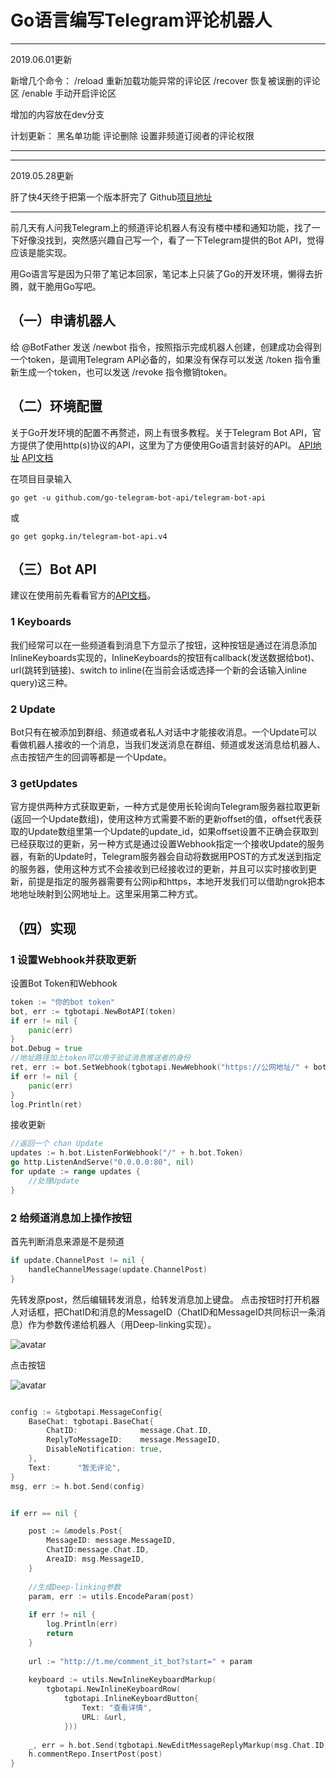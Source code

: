 # Go语言编写Telegram评论机器人


----------------------------------------------------
2019.06.01更新

新增几个命令：
/reload 重新加载功能异常的评论区
/recover 恢复被误删的评论区
/enable 手动开启评论区

增加的内容放在dev分支

计划更新：
黑名单功能
评论删除
设置非频道订阅者的评论权限

----------------------------------------------------

----------------------------------------------------
2019.05.28更新

肝了快4天终于把第一个版本肝完了
Github[项目地址](https://github.com/Just4fan/telegram_comment_bot)

----------------------------------------------------

前几天有人问我Telegram上的频道评论机器人有没有楼中楼和通知功能，找了一下好像没找到，突然感兴趣自己写一个，看了一下Telegram提供的Bot API，觉得应该是能实现。

用Go语言写是因为只带了笔记本回家，笔记本上只装了Go的开发环境，懒得去折腾，就干脆用Go写吧。

## （一）申请机器人 ##

给 @BotFather 发送 /newbot 指令，按照指示完成机器人创建，创建成功会得到一个token，是调用Telegram API必备的，如果没有保存可以发送 /token 指令重新生成一个token，也可以发送 /revoke 指令撤销token。

## （二）环境配置 ##

关于Go开发环境的配置不再赘述，网上有很多教程。关于Telegram Bot API，官方提供了使用http(s)协议的API，这里为了方便使用Go语言封装好的API。
[API地址](https://github.com/go-telegram-bot-api/telegram-bot-api)
[API文档](https://godoc.org/gopkg.in/telegram-bot-api.v4)

在项目目录输入
```shell
go get -u github.com/go-telegram-bot-api/telegram-bot-api
```
或
```shell
go get gopkg.in/telegram-bot-api.v4
```

## （三）Bot API ##

建议在使用前先看看官方的[API文档](https://core.telegram.org/bots/api)。

### 1 Keyboards ###

我们经常可以在一些频道看到消息下方显示了按钮，这种按钮是通过在消息添加InlineKeyboards实现的，InlineKeyboards的按钮有callback(发送数据给bot)、url(跳转到链接)、switch to inline(在当前会话或选择一个新的会话输入inline query)这三种。

### 2 Update ###

Bot只有在被添加到群组、频道或者私人对话中才能接收消息。一个Update可以看做机器人接收的一个消息，当我们发送消息在群组、频道或发送消息给机器人、点击按钮产生的回调等都是一个Update。

### 3 getUpdates ###

官方提供两种方式获取更新，一种方式是使用长轮询向Telegram服务器拉取更新(返回一个Update数组)，使用这种方式需要不断的更新offset的值，offset代表获取的Update数组里第一个Update的update_id，如果offset设置不正确会获取到已经获取过的更新，另一种方式是通过设置Webhook指定一个接收Update的服务器，有新的Update时，Telegram服务器会自动将数据用POST的方式发送到指定的服务器，使用这种方式不会接收到已经接收过的更新，并且可以实时接收到更新，前提是指定的服务器需要有公网ip和https，本地开发我们可以借助ngrok把本地地址映射到公网地址上。这里采用第二种方式。

## （四）实现 ##

### 1 设置Webhook并获取更新 ###

设置Bot Token和Webhook

```go
token := "你的bot token"
bot, err := tgbotapi.NewBotAPI(token)
if err != nil {
    panic(err)
}
bot.Debug = true
//地址路径加上token可以用于验证消息推送者的身份
ret, err := bot.SetWebhook(tgbotapi.NewWebhook("https://公网地址/" + bot.Token))
if err != nil {
    panic(err)
}
log.Println(ret)
```

接收更新

```go
//返回一个 chan Update
updates := h.bot.ListenForWebhook("/" + h.bot.Token)
go http.ListenAndServe("0.0.0.0:80", nil)
for update := range updates {
    //处理Update
}
```

### 2 给频道消息加上操作按钮 ###

首先判断消息来源是不是频道

```go
if update.ChannelPost != nil {
    handleChannelMessage(update.ChannelPost)
}
```

先转发原post，然后编辑转发消息，给转发消息加上键盘。
点击按钮时打开机器人对话框，把ChatID和消息的MessageID（ChatID和MessageID共同标识一条消息）作为参数传递给机器人（用Deep-linking实现）。

![avatar](https://s2.ax1x.com/2019/05/28/VmbArF.png)

点击按钮

![avatar](https://s2.ax1x.com/2019/05/28/VmqVQf.png)

```go

config := &tgbotapi.MessageConfig{
    BaseChat: tgbotapi.BaseChat{
        ChatID:              message.Chat.ID,
        ReplyToMessageID:    message.MessageID,
        DisableNotification: true,
    },
    Text:      "暂无评论",
}
msg, err := h.bot.Send(config)


if err == nil {

    post := &models.Post{
        MessageID: message.MessageID, 
        ChatID:message.Chat.ID, 
        AreaID: msg.MessageID,
    }
    
    //生成Deep-linking参数
    param, err := utils.EncodeParam(post)
    
    if err != nil {
        log.Println(err)
        return
    }
    
    url := "http://t.me/comment_it_bot?start=" + param
    
    keyboard := utils.NewInlineKeyboardMarkup(
        tgbotapi.NewInlineKeyboardRow(
            tgbotapi.InlineKeyboardButton{
                Text: "查看详情️", 
                URL: &url,
            }))
            
    _, err = h.bot.Send(tgbotapi.NewEditMessageReplyMarkup(msg.Chat.ID, msg.MessageID, keyboard))
    h.commentRepo.InsertPost(post)
}
```

